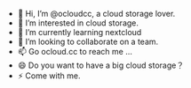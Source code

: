 - 👋 Hi, I’m @ocloudcc, a cloud storage lover.
- 👀 I’m interested in cloud storage.
- 🌱 I’m currently learning nextcloud
- 💞️ I’m looking to collaborate on a team.
- 📫 Go ocloud.cc to reach me ...
- 😄 Do you want to have a big cloud storage？
- ⚡ Come with me.

<!---
https://ocloud.cc is my ✨ special ✨ domain
You can click the link to take a look and Embark on your journey of cloud storage.
--->
